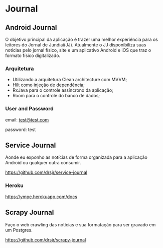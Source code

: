 # Journal

## Android Journal

O objetivo principal da aplicação é trazer uma melhor experiência para os leitores do Jornal de Jundiai(JJ). Atualmente o JJ disponibiliza suas notícias pelo jornal físico, site e um aplicativo Android e iOS que traz o
formato físico digitalizado.

### Arquitetura

* Utilizando a arquitetura Clean architecture com MVVM; 
* Hilt como injeção de dependência;
* RxJava para o controle assíncrono da aplicação;
* Room para o controle do banco de dados;

### User and Password

email: test@test.com

password: test

## Service Journal

Aonde eu exponho as notícias de forma organizada para a aplicação Android ou qualquer outra consumir.

https://github.com/drsjr/service-journal

### Heroku

https://ympe.herokuapp.com/docs

## Scrapy Journal

Faço o web crawling das notícias e sua formatação para ser gravado em um Postgres.

https://github.com/drsjr/scrapy-journal

